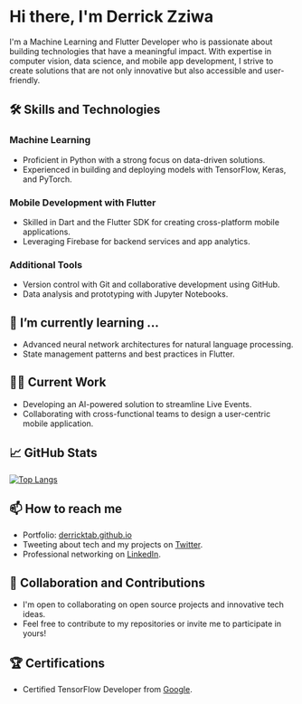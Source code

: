 # Hi there, I'm Derrick Zziwa

I'm a Machine Learning and Flutter Developer who is passionate about building technologies that have a meaningful impact. With expertise in computer vision, data science, and mobile app development, I strive to create solutions that are not only innovative but also accessible and user-friendly.

## 🛠️ Skills and Technologies

### Machine Learning
- Proficient in Python with a strong focus on data-driven solutions.
- Experienced in building and deploying models with TensorFlow, Keras, and PyTorch.

### Mobile Development with Flutter
- Skilled in Dart and the Flutter SDK for creating cross-platform mobile applications.
- Leveraging Firebase for backend services and app analytics.

### Additional Tools
- Version control with Git and collaborative development using GitHub.
- Data analysis and prototyping with Jupyter Notebooks.

## 🌱 I’m currently learning ...
- Advanced neural network architectures for natural language processing.
- State management patterns and best practices in Flutter.

## 👨‍💻 Current Work
- Developing an AI-powered solution to streamline Live Events.
- Collaborating with cross-functional teams to design a user-centric mobile application.

## 📈 GitHub Stats
[![Top Langs](https://github-readme-stats.vercel.app/api/top-langs/?username=derricktab&layout=compact&theme=radical)](https://github.com/anuraghazra/github-readme-stats)

## 📫 How to reach me

- Portfolio: [derricktab.github.io](https://derricktab.github.io)
- Tweeting about tech and my projects on [Twitter](https://twitter.com/derrickzziwa).
- Professional networking on [LinkedIn](https://www.linkedin.com/in/derrickzziwa/).

## 🤝 Collaboration and Contributions
- I'm open to collaborating on open source projects and innovative tech ideas.
- Feel free to contribute to my repositories or invite me to participate in yours!

## 🏆 Certifications
- Certified TensorFlow Developer from [Google](https://developers.google.com/certification/directory/tensorflow).

